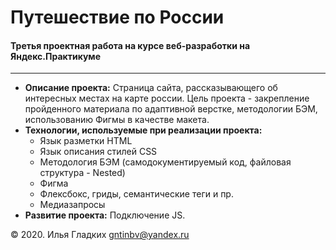 # Путешествие по России

#### Третья проектная работа на курсе веб-разработки на Яндекс.Практикуме 
____

* **Описание проекта:** Страница сайта, рассказывающего об интересных местах на карте россии. Цель проекта - закрепление пройденного материала по адаптивной верстке, методологии БЭМ, использованию Фигмы в качестве макета.
* **Технологии, используемые при реализации проекта:** 
  - Язык разметки HTML
  - Язык описания стилей CSS
  - Методология БЭМ (самодокументируемый код, файловая структура - Nested)
  - Фигма
  - Флексбокс, гриды, семантические теги и пр.
  - Медиазапросы
* **Развитие проекта:** Подключение JS.

&copy; 2020. Илья Гладких
gntinbv@yandex.ru